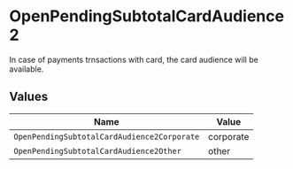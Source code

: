 # OpenPendingSubtotalCardAudience2

In case of payments trnsactions with card, the card audience will be available.


## Values

| Name                                        | Value                                       |
| ------------------------------------------- | ------------------------------------------- |
| `OpenPendingSubtotalCardAudience2Corporate` | corporate                                   |
| `OpenPendingSubtotalCardAudience2Other`     | other                                       |